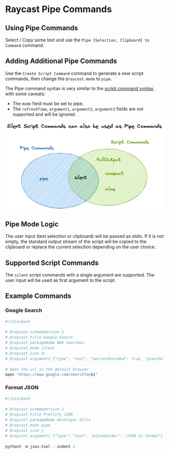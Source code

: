 # Raycast Pipe Commands

## Using Pipe Commands

Select / Copy some text and use the `Pipe [Selection, Clipboard] to Command` command.

## Adding Additional Pipe Commands

Use the `Create Script Command` command to generate a new script commands, then change the `@raycast.mode` to `pipe`.

The Pipe command syntax is very similar to the [script command syntax](https://github.com/raycast/script-commands/blob/master/README.md), with some caveats:

- The `mode` field must be set to pipe.
- The `refreshTime`, `argument1`, `argument2`, `argument3` fields are not supported and will be ignored.

![mode illustration](./medias/modes.excalidraw.png)

## Pipe Mode Logic

The user input (text selection or clipboard) will be passed as stdin.
If it is not empty, the standard output stream of the script will be copied to the clipboard or replace the current selection depending on the user choice.

## Supported Script Commands

The `silent` script commands with a single argument are supported. The user input will be used as first argument to the script.

## Example Commands

### Google Search

```bash
#!/bin/bash

# @raycast.schemaVersion 1
# @raycast.title Google Search
# @raycast.packageName Web Searches
# @raycast.mode silent
# @raycast.icon 🌐
# @raycast.argument1 {"type": "text", "percentEncoded": true, "placeholder": "Query"}

# Open the url in the default browser
open "https://www.google.com/search?q=$1"
```

### Format JSON

```python
#!/bin/bash

# @raycast.schemaVersion 1
# @raycast.title Prettify JSON
# @raycast.packageName Developer Utils
# @raycast.mode pipe
# @raycast.icon 🔨
# @raycast.argument1 {"type": "text", "placeholder": "JSON to format"}

python3 -m json.tool --indent 2
```
